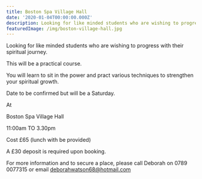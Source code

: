 ```yaml
---
title: Boston Spa Village Hall
date: '2020-01-04T00:00:00.000Z'
description: Looking for like minded students who are wishing to progress with their spiritual journey.
featuredImage: /img/boston-village-hall.jpg
---
```


Looking for like minded students who are wishing to progress with their spiritual journey.

This will be a practical course.

You will learn to sit in the power and pract various techniques to strengthen your spiritual growth.

Date to be confirmed but will be a Saturday.

At

Boston Spa Village Hall

11:00am TO 3.30pm

Cost £65
(lunch with be provided)

A £30 deposit is required upon booking.

For more information and to secure a place, please call Deborah on 0789 0077315 or email deborahwatson68@hotmail.com
